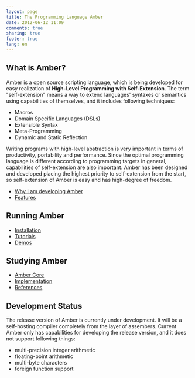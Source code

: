 ```yaml
---
layout: page
title: The Programming Language Amber
date: 2012-06-12 11:09
comments: true
sharing: true
footer: true
lang: en
---
```


What is Amber?
--------------
Amber is a open source scripting language, which is being developed for easy realization of **High-Level Programming with Self-Extension**.
The term "self-extension" means a way to extend languages' syntaxes or semantics using capabilities of themselves, and it includes following techniques:

* Macros
* Domain Specific Languages (DSLs)
* Extensible Syntax
* Meta-Programming
* Dynamic and Static Reflection

Writing programs with high-level abstraction is very important in terms of productivity, portability and performance. Since the optimal programming language is different according to programming targets in general, capabilities of self-extension are also important.
Amber has been designed and developed placing the highest priority to self-extension from the start, so self-extension of Amber is easy and has high-degree of freedom.

* [Why I am developing Amber](blog/motivation.html)
* [Features](feature.html)

Running Amber
-------------

* [Installation](tutorial/install.html)
* [Tutorials](tutorial)
* [Demos](tutorial/demo.html)

Studying Amber
--------------
* [Amber Core](implementation/amber-core.html)
* [Implementation](implementation)
* [References](reference)

Development Status
------------------
The release version of Amber is currently under development.
It will be a self-hosting compiler completely from the layer of assembers.
Current Amber only has capabilities for developing the release version, and it does not support following things:

* multi-precision integer arithmetic
* floating-point arithmetic
* multi-byte characters
* foreign function support
